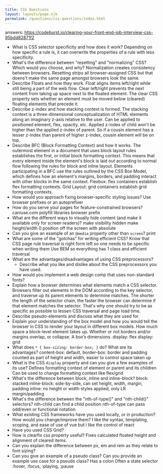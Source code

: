 ```yaml
---
title: CSS Questions
layout: layouts/page.njk
permalink: /questions/css-questions/index.html
---
```

answers: https://codeburst.io/clearing-your-front-end-job-interview-css-95bdd82871f2

* What is CSS selector specificity and how does it work?
  Depending on how specific a rule is, it can overwrite the properties of a rule with less specificity. 
* What's the difference between "resetting" and "normalizing" CSS? Which would you choose, and why?
  Normalization creates consistency between browsers. Resetting strips all browser-assigned CSS but that doens't make the same page amongst browsers look the same.
* Describe Floats and how they work.
  Float aligns items left/right while still being a part of the web flow. Clear left/right prevents the next content from taking up space next to the floated element. The clear CSS property sets whether an element must be moved below (cleared) floating elements that precede it.
* Describe z-index and how stacking context is formed.
  The stacking context is a three-dimensional conceptualization of HTML elements along an imaginary z-axis relative to the user. Can be applied to positioned element, flex, opacity, etc. Applied z-index of child won't be higher than the applied z-index of parent. So if a cousin element has a lesser z-index than parent of higher z-index, cousin element will be on top.
* Describe BFC (Block Formatting Context) and how it works.
  The outermost element in a document that uses block layout rules establishes the first, or initial block formatting context. This means that every element inside the <html> element's block is laid out according to normal flow following the rules for block and inline layout. Elements participating in a BFC use the rules outlined by the CSS Box Model, which defines how an element's margins, borders, and padding interact with other blocks in the same context.
  Flexbox: flex containers establish flex formatting contexts.
  Grid Layout: grid containers establish grid formatting contexts.
* How would you approach fixing browser-specific styling issues?
  Use browser prefixes or an autoprefixer
* How do you serve your pages for feature-constrained browsers?
  caniuse.com
  polyfill libraries
  browser prefix
* What are the different ways to visually hide content (and make it available only for screen readers)?
  make visibility hidden
  make height/width 0
  position off the screen with absolute
* Can you give an example of an `@media` property other than `screen`?
  print 
* What are some of the "gotchas" for writing efficient CSS?
  Know that CSS page rule traversal is right form left so one needs to be specific when writing them
  Use BEM so everything has 1 class and efficient traversal
* What are the advantages/disadvantages of using CSS preprocessors?
  * Describe what you like and dislike about the CSS preprocessors you have used.
* How would you implement a web design comp that uses non-standard fonts?
* Explain how a browser determines what elements match a CSS selector.
  Browsers filter out elements in the DOM according to the key selector, and traverse up its parent elements to determine matches. The shorter the length of the selector chain, the faster the browser can determine if that element matches the selector. That's why one should try to be as specific as possible to lessen CSS traversal and page load time.
* Describe pseudo-elements and discuss what they are used for.
* Explain your understanding of the box model and how you would tell the browser in CSS to render your layout in different box models.
  How much space a block-level element takes up.
  Whether or not borders and/or margins overlap, or collapse.
  A box’s dimensions.
  display: flex
  display: grid
* What does ```* { box-sizing: border-box; }``` do? What are its advantages?
content-box: default, 
border-box: border and padding counted as part of height and width, easier to control space taken up
* What is the CSS `display` property and can you give a few examples of its use?
  Defines formatting context of element or parent and its children
  Can be used to change formatting context like flex/grid
* What's the difference between block, inline and inline-block?
  block: stacked
  inline-block: side-by-side, can set height, width, margin, padding
  inline: no height or width styles applied, only LR margin/padding
* What's the difference between the "nth-of-type()" and "nth-child()" selectors?
  nth-child can find a child position
  nth-of-type can pass odd/even or functional notation
* What existing CSS frameworks have you used locally, or in production? How would you change/improve them?
  I like the syntax, templating, scoping, and ease of use of vue
  but i like the control of react
* Have you used CSS Grid?
* How is clearfix css property useful?
  Fixes calculated floated height and alignment of cleared items. 
* Can you explain the difference between px, em and rem as they relate to font sizing?
* Can you give an example of a pseudo class? Can you provide an example use case for a pseudo class?
Has a colon
Often a state selector
:hover, :focus, :playing, :pause

